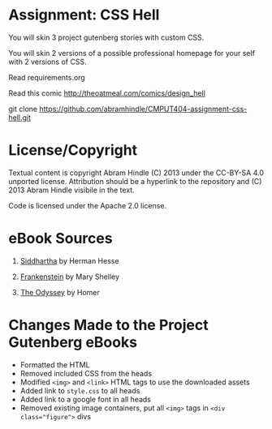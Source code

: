 Assignment: CSS Hell
====================

You will skin 3 project gutenberg stories with custom CSS.

You will skin 2 versions of a possible professional homepage for your
self with 2 versions of CSS.

Read requirements.org

Read this comic http://theoatmeal.com/comics/design_hell

git clone https://github.com/abramhindle/CMPUT404-assignment-css-hell.git

License/Copyright
=================

Textual content is copyright Abram Hindle (C) 2013 under the CC-BY-SA
4.0 unported license. Attribution should be a hyperlink to the
repository and (C) 2013 Abram Hindle visibile in the text.

Code is licensed under the Apache 2.0 license.

eBook Sources
============================================

1. [Siddhartha](https://www.gutenberg.org/ebooks/2500) by Herman Hesse

2. [Frankenstein](https://www.gutenberg.org/ebooks/42324) by Mary Shelley

3. [The Odyssey](https://www.gutenberg.org/ebooks/1727) by Homer

Changes Made to the Project Gutenberg eBooks
============================================

* Formatted the HTML
* Removed included CSS from the heads
* Modified `<img>` and `<link>` HTML tags to use the downloaded assets
* Added link to `style.css` to all heads
* Added link to a google font in all heads
* Removed existing image containers, put all `<img>` tags in `<div class="figure">` divs

